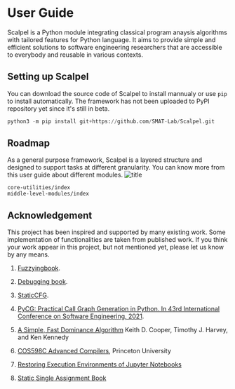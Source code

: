 # User Guide

Scalpel is a Python module integrating classical program anaysis algorithms
with tailored features for Python language. It aims to provide simple and
efficient solutions to software engineering researchers that are accessible to
everybody and reusable in various contexts.

## Setting up Scalpel

You can download the source code of Scalpel to install mannualy or use `pip` to install automatically.
The framework has not been uploaded to PyPI repository yet since it's still in beta.

```python
python3 -m pip install git+https://github.com/SMAT-Lab/Scalpel.git
```

## Roadmap
As a general purpose framework, Scalpel is a layered structure and designed to support tasks at different granularity. You can know more from this user guide about different modules.
![title](https://lucid.app/publicSegments/view/079f413f-8fd5-4c4f-9ad2-1a3cad30583d/image.png)

```{toctree}
core-utilities/index
middle-level-modules/index
```

## Acknowledgement
This project has been inspired and supported by many existing work. Some implementation of functionalities are taken from published work. If you think your work appear in this project, but not mentioned yet, please let us know by any means. 

1. [Fuzzyingbook](https://www.fuzzingbook.org/).

2. [Debugging book](https://www.debuggingbook.org/).

3. [StaticCFG](https://github.com/coetaur0/staticfg).

4. [PyCG: Practical Call Graph Generation in Python. In 43rd International Conference on Software Engineering, 2021](https://vitsalis.com/papers/pycg.pdf). 
5. [A Simple, Fast Dominance Algorithm](https://www.cs.rice.edu/~keith/EMBED/dom.pdf) Keith D. Cooper, Timothy J. Harvey, and Ken Kennedy
6. [COS598C Advanced Compilers](https://www.cs.princeton.edu/courses/archive/spr04/cos598C/lectures/02-ControlFlow.pdf), Princeton University
7. [Restoring Execution Environments of Jupyter Notebooks](https://arxiv.org/ftp/arxiv/papers/2103/2103.02959.pdf)
8. [Static Single Assignment Book](https://compilers.cs.uni-saarland.de/papers/bbhlmz13cc.pdf)

